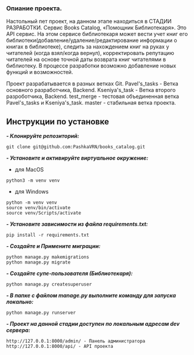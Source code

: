 ### Опиание проекта.
Настольный пет проект, на данном этапе находиться в СТАДИИ РАЗРАБОТКИ.
Сервис Books Catalog, «Помощник Библиотекаря». Это API сервис. На этом сервисе библиотекаря может вести учет книг его библиотеки(добавление/удаление/редактирование информации о книгах в библиотеке), следить за нахождением книг на руках у читателей (когда взял/когда вернул), корректировать репутацию читателей на основе точной даты возврата книг читателями в библиотеку.
В процессе разработки возможно добавление новых функций и возможностей.

Проект разрабатывается в разных ветках Git.
Pavel's_tasks - Ветка основного разработчика, Backend.
Kseniya's_task - Ветка второго разроботчика, Backend.
test_merge - тестовая объединенная ветка Pavel's_tasks и Kseniya's_task.
master - стабильная ветка проекта.


## Инструкции по установке
***- Клонируйте репозиторий:***
```
git clone git@github.com:PashkaVRN/books_catalog.git
```

***- Установите и активируйте виртуальное окружение:***
- для MacOS
```
python3 -m venv venv
```
- для Windows
```
python -m venv venv
source venv/bin/activate
source venv/Scripts/activate
```

***- Установите зависимости из файла requirements.txt:***
```
pip install -r requirements.txt
```

***- Создайте и Примените миграции:***
```
python manage.py makemigrations
python manage.py migrate
```

***- Создайте супе-пользователя (Библиотекаря):***
```
python manage.py createsuperuser
```

***- В папке с файлом manage.py выполните команду для запуска локально:***
```
python manage.py runserver
```

***- Проект на данной стадии доступен по локальным адресам dev сервера:***
```
http://127.0.0.1:8000/admin/ - Панель администратора
http://127.0.0.1:8000/api/ - API проекта

```